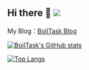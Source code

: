 ## Hi there 👋 ![](https://komarev.com/ghpvc/?username=BoilTask&abbreviated=true)

<!--
**BoilTask/BoilTask** is a ✨ _special_ ✨ repository because its `README.md` (this file) appears on your GitHub profile.

Here are some ideas to get you started:

- 🔭 I’m currently working on ...
- 🌱 I’m currently learning ...
- 👯 I’m looking to collaborate on ...
- 🤔 I’m looking for help with ...
- 💬 Ask me about ...
- 📫 How to reach me: ...
- 😄 Pronouns: ...
- ⚡ Fun fact: ...
-->

My Blog：[BoilTask Blog](https://boiltask.com)

[![BoilTask's GitHub stats](https://github-readme-stats.vercel.app/api?username=BoilTask&show_icons=true)](https://github.com/BoilTask)

[![Top Langs](https://github-readme-stats.vercel.app/api/top-langs/?username=BoilTask)](https://github.com/BoilTask)
